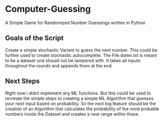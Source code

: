 # Computer-Guessing
A Simple Game for Randomized Number Guessings written in Python 
## Goals of the Script
Create a simple stochastic Variant to guess the next number. This could be further used to create 
stochastic autocomplete. 
The File daten.txt is meant to be a dataset und should not be tampered with. It takes all inputs 
throughout the rounds and appends them at the end. 

## Next Steps
Right now i didnt implement any ML functions. But this could be used to recreate the simple steps to creating 
a simple ML Algorithm that guesses your next input based on probability. 
So the next big feature should be the creation of an Algorithm that calculates the probability of the most probable 
numbers inside the Dataset and creates a new range within these. 
